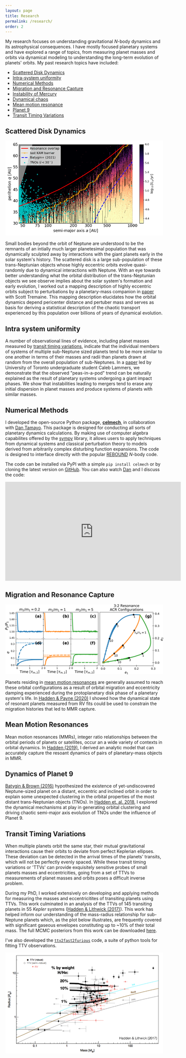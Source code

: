 ```yaml
---
layout: page
title: Research
permalink: /research/
order: 2
---
```


My research focuses on understanding gravitational *N*-body dynamics and its astrophysical consequences.
I have mostly focused planetary systems and have explored a range of topics, from measuring planet masses and orbits via dynamical modeling to understanding the long-term evolution of planets' orbits.
My past research topics have included: 

  - [Scattered Disk Dynamics](#scattered-disk-dynamics)
  - [Intra-system uniformity](#intra-system-uniformity)
  - [Numerical Methods](#numerical-methods)
  - [Migration and Resonance Capture](#migration-and-resonance-capture)
  - [Instability of Mercury](#instability-of-Mercury)
  - [Dynamical chaos](#dynamical-chaos)
  - [Mean motion resonance](#mean-motion-resonances)
  - [Planet 9](#dynamics-of-planet-9)
  - [Transit Timing Variations](#transit-timing-variations)

Scattered Disk Dynamics
-----------------------

![scatteredDisk]

Small bodies beyond the orbit of Neptune are understood to be the remnants of an intially much larger planetesimal population that was dynamically sculpted away by interactions with the giant planets early in the solar system's history. The scattered disk is a large sub-population of these trans-Neptunian objects whose highly eccentric orbits evolve quasi-randomly due to dynamical interactions with Neptune. With an eye towards better understanding what the orbital distribution of the trans-Neptunian objects we see observe implies about the solar system's formation and early evolution, I worked out a mapping description of highly eccentric orbits subject to perturbations by a planetary-mass companion in [paper](https://ui.adsabs.harvard.edu/abs/2023arXiv230900684H/abstract) with Scott Tremaine. This mapping description elucidates how the orbital dynamics depend pericenter distance and pertuber mass and serves as basis for deriving a statistical description of the chaotic transport experienced by this population over billions of years of dynamical evolution.

Intra system uniformity
-----------------------

A number of observational lines of evidence, including planet masses measured by [transit timing variations](#transit-timing-variations), indicate that the individual members of systems of multiple sub-Neptune sized planets tend to be more similar to one another in terms of their masses and radii than planets drawn at random from the overall population of sub-Neptunes. In a [paper](https://ui.adsabs.harvard.edu/abs/2023arXiv230402634L/abstract) led by University of Toronto undergraduate student Caleb Lammers, we demonstrate that the observed "peas-in-a-pod" trend can be naturally explained as the result of planetary systems undergoing a giant impact phases. We show that instabilities leading to mergers tend to erase any initial dispersion in planet masses and produce systems of planets with similar masses.

Numerical Methods
-----------------
I developed the open-source Python package, [**celmech**](https://celmech.readthedocs.io),  in collaboration with [Dan Tamayo](https://dtamayo.github.io/). This package is designed for conducting all sorts of planetary dynamics calculations. By making use of computer algebra capabilites offered by the [sympy](http://sympy.org/) library, it allows users to apply techniques from dynamical systems and classical perturbation theory to models derived from arbitrarily complex disturbing function expansions. The code is designed to interface directly with the popular [REBOUND](https://rebound.readthedocs.io/en/latest/) *N*-body code.

The code can be installed via PyPI with a simple `pip install celmech` or by cloning the latest version on [GitHub](https://github.com/shadden/celmech/). You can also watch [Dan](https://dtamayo.github.io/) and I discuss the code:
<iframe width="560" height="315" src="https://www.youtube.com/embed/wIRMYtJNLEg?si=qw-gtbKaNJWNPfIV" title="YouTube video player" frameborder="0" allow="accelerometer; autoplay; clipboard-write; encrypted-media; gyroscope; picture-in-picture; web-share" allowfullscreen></iframe>

Migration and Resonance Capture
-------------------------------

![planetMigration]

Planets residing in [mean motion resonances](#migration-and-resonance-capture) are generally assumed to reach these orbital configurations as a result of orbital migration and eccentricity damping experienced during the protoplanetary disk phase of a planetary system's life. In [Hadden & Payne (2020)](https://ui.adsabs.harvard.edu/abs/2020AJ....160..106H/abstract) I showed how the dynamical state of resonant planets measured from RV fits could be used to constrain the migration histories that led to MMR capture.


Mean Motion Resonances
----------------------

Mean motion resonances (MMRs), integer ratio relationships between the orbital periods of planets or satellites, occur an a wide variety of contexts in orbital dynamics. 
In [Hadden (2019)](https://ui.adsabs.harvard.edu/abs/2019AJ....158..238H/abstract), I derived an analytic model that can accurately capture the resoant dynamics of pairs of planetary-mass objects in MMR.


Dynamics of Planet 9
--------------------
[Batygin & Brown (2016)](https://ui.adsabs.harvard.edu/abs/2016AJ....151...22B/abstract) hypothesized the existence of yet-undiscovered Neptune-sized planet on a distant, eccentric and inclined orbit in order to explain some unexpected clustering in the orbital properties of the most distant trans-Neptunian objects (TNOs). In [Hadden et. al. 2018](https://ui.adsabs.harvard.edu/abs/2018AJ....155..249H/abstract), I explored the dynamical mechanisms at play in generating orbital clustering and driving chaotic semi-major axis evolution of TNOs under the influence of Planet 9. 


Transit Timing Variations
-------------------------
When multiple planets orbit the same star, their mutual gravitational interactions
cause their orbits to deviate from perfect Keplerian ellipses. 
These deviation can be detected in the arrival times of the planets' transits, 
which will not be perfectly evenly spaced.
While these transit timing variations or 'TTVs' can provide exquisitely sensitive probes of small planets
masses and eccentricities, going from a set of TTVs
to measurements of planet masses and orbits poses a difficult inverse problem.

During my PhD, I worked extensively on developing and applying methods for 
measuring the masses and eccentricitites of transiting planets using TTVs. 
This work culminated in an analysis of the TTVs of 145 transiting planets in 55 *Kepler*  systems ([Hadden & Lithwick (2017)](https://ui.adsabs.harvard.edu/abs/2017AJ....154....5H/abstract)).
This work has helped inform our understanding of the mass-radius relationship for sub-Neptune planets which, as the plot below illustrates, are frequently covered with significant gaseous envelopes constituting up to ~10% of their total mass.
The full MCMC posteriors from this work can be downloaded [here](https://zenodo.org/record/162965#.X7adJS2ZNTY).

I've also developed the [`ttv2fast2furious`](https://github.com/shadden/TTV2Fast2Furious/) code, a suite of python tools for fitting TTV observations.

![MassRadiusTTV]

[MassRadiusTTV]: /assets/images/MassRadiusTTV.png
[scatteredDisk]: /assets/images/MEGNO_map.png
[planetMigration]: /assets/images/migrating_planets.jpeg
